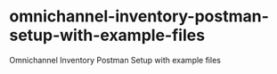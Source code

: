 # omnichannel-inventory-postman-setup-with-example-files
Omnichannel Inventory Postman Setup with example files
